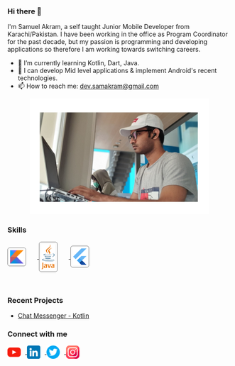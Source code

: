 ### Hi there 👋

I'm Samuel Akram, a self taught Junior Mobile Developer from Karachi/Pakistan. I have been working in the office as Program Coordinator for the past decade, but my passion is programming and developing applications so therefore I am working towards switching careers.

- 🌱 I’m currently learning Kotlin, Dart, Java.
- 💬 I can develop Mid level applications & implement Android's recent technologies.
- 📫 How to reach me: dev.samakram@gmail.com

<div style="text-align:center;">
  <img src="images/profile.jpg" style="max-width:80%;" />
</div>

### Skills
<p align="start">
  <a href="#">
    <img align="center" alt="Kotlin" width="30px" src="images/kotlin.svg" style="margin-right: 25px; vertical-align: middle; border: 1px solid gray; padding: 5px; border-radius: 5px;" />
  </a>
  <a href="#">
    <img align="center" alt="Java" width="30px" src="images/java.svg" style="margin-right: 25px; vertical-align: middle; border: 1px solid gray; padding: 5px; border-radius: 5px;" />
  </a>
  <a href="#">
    <img align="center" alt="Flutter" width="30px" src="images/flutter.svg" style="margin-right: 25px; vertical-align: middle; border: 1px solid gray; padding: 5px; border-radius: 5px;" />
  </a>
</p>


<br />

### Recent Projects

- [Chat Messenger - Kotlin](https://github.com/developersamuelakram/ChatMessenger)

### Connect with me
<p align="start">
  <a href="https://www.youtube.com/@developersamuel/videos">
    <img align="center" alt="Your Website" width="30px" src="images/youtube.png" style="margin-right: 10px; vertical-align: middle;" />
  </a>
  <a href="https://www.linkedin.com/in/samuelakram">
    <img align="center" alt="LinkedIn" width="30px" src="images/linkedin.png" style="margin-right: 10px; vertical-align: middle;" />
  </a>
  <a href="https://twitter.com/akramsamuels">
    <img align="center" alt="Twitter" width="30px" src="images/twitter.png" style="margin-right: 10px; vertical-align: middle;" />
  </a>
  <a href="https://www.instagram.com/samuelcodes/">
    <img align="center" alt="Instagram" width="30px" src="images/instagram.png" style="margin-right: 10px; vertical-align: middle;" />
  </a>
</p>


<br />
<br />
